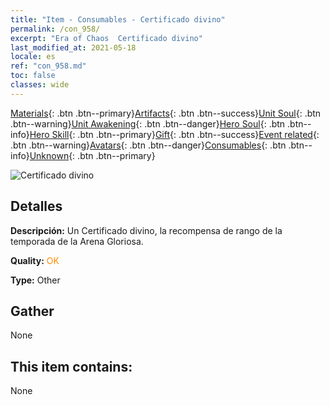 ```yaml
---
title: "Item - Consumables - Certificado divino"
permalink: /con_958/
excerpt: "Era of Chaos  Certificado divino"
last_modified_at: 2021-05-18
locale: es
ref: "con_958.md"
toc: false
classes: wide
---
```

 [Materials](/ItemsES/){: .btn .btn--primary}[Artifacts](/ItemsES/Artifacts/){: .btn .btn--success}[Unit Soul](/ItemsES/UnitSoul/){: .btn .btn--warning}[Unit Awakening](/ItemsES/UnitAwakening/){: .btn .btn--danger}[Hero Soul](/ItemsES/HeroSoul/){: .btn .btn--info}[Hero Skill](/ItemsES/HeroSkill/){: .btn .btn--primary}[Gift](/ItemsES/Gift/){: .btn .btn--success}[Event related](/ItemsES/Events/){: .btn .btn--warning}[Avatars](/ItemsES/Avatars/){: .btn .btn--danger}[Consumables](/ItemsES/Consumables/){: .btn .btn--info}[Unknown](/ItemsES/Unknown/){: .btn .btn--primary}

 ![Certificado divino](/images/t/i_40053.png)

## Detalles
 **Descripción:** Un Certificado divino, la recompensa de rango de la temporada de la Arena Gloriosa.

 **Quality:** <span style="color: #FF8C00">OK</span>

 **Type:** Other

## Gather

  None

## This item contains:

  None

